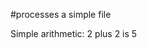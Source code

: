 #processes a simple file

Simple arithmetic: 2 plus 2 is 5

<!--OUTPUT
#processes a simple file

Simple arithmetic: 2 plus 2 is **~~5~~ [4]**
-->

<!--COUNTS
{"executed": 1, "failed": 1, "skipped": 0, "passed": 0, "error": 0}
-->